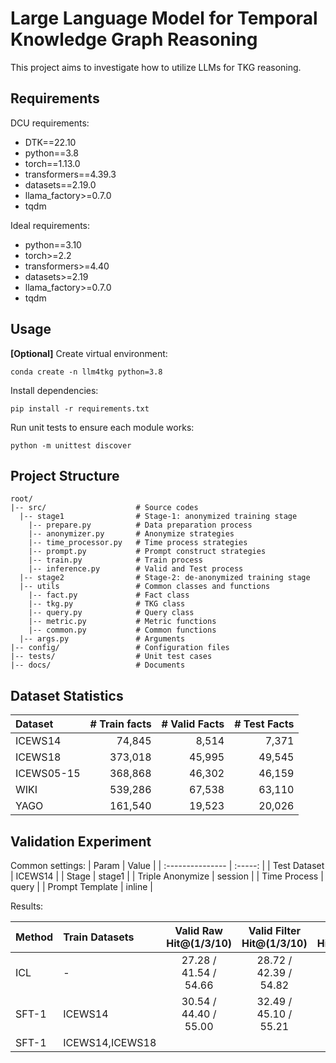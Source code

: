 # Large Language Model for Temporal Knowledge Graph Reasoning
This project aims to investigate how to utilize LLMs for TKG reasoning.

## Requirements
DCU requirements:
- DTK==22.10
- python==3.8
- torch==1.13.0
- transformers==4.39.3
- datasets==2.19.0
- llama_factory>=0.7.0
- tqdm

Ideal requirements:
- python==3.10
- torch>=2.2
- transformers>=4.40
- datasets>=2.19
- llama_factory>=0.7.0
- tqdm

## Usage
**[Optional]** Create virtual environment:  
```shell
conda create -n llm4tkg python=3.8
```

Install dependencies:  
```shell
pip install -r requirements.txt
```

Run unit tests to ensure each module works:
```shell
python -m unittest discover
```

## Project Structure
```
root/
|-- src/                    # Source codes
  |-- stage1                # Stage-1: anonymized training stage
    |-- prepare.py          # Data preparation process
    |-- anonymizer.py       # Anonymize strategies
    |-- time_processor.py   # Time process strategies
    |-- prompt.py           # Prompt construct strategies 
    |-- train.py            # Train process
    |-- inference.py        # Valid and Test process
  |-- stage2                # Stage-2: de-anonymized training stage
  |-- utils                 # Common classes and functions
    |-- fact.py             # Fact class
    |-- tkg.py              # TKG class
    |-- query.py            # Query class
    |-- metric.py           # Metric functions
    |-- common.py           # Common functions
  |-- args.py               # Arguments
|-- config/                 # Configuration files
|-- tests/                  # Unit test cases
|-- docs/                   # Documents
```

## Dataset Statistics
| Dataset    | # Train facts | # Valid Facts | # Test Facts |
| :--------- | ------------: | ------------: | -----------: |
| ICEWS14    |        74,845 |         8,514 |        7,371 |
| ICEWS18    |       373,018 |        45,995 |       49,545 |
| ICEWS05-15 |       368,868 |        46,302 |       46,159 |
| WIKI       |       539,286 |        67,538 |       63,110 |
| YAGO       |       161,540 |        19,523 |       20,026 |

## Validation Experiment

Common settings:
| Param            |  Value  |
| :--------------- | :-----: |
| Test Dataset     | ICEWS14 |
| Stage            | stage1  |
| Triple Anonymize | session |
| Time Process     |  query  |
| Prompt Template  | inline  |

Results:

| Method | Train Datasets  | Valid Raw Hit@(1/3/10) | Valid Filter Hit@(1/3/10) | Test Raw Hit@(1/3/10) | Test Filter Hit@(1/3/10) |
| :----- | :-------------- | :--------------------: | :-----------------------: | :-------------------: | :----------------------: |
| ICL    | -               | 27.28 / 41.54 / 54.66  |   28.72 / 42.39 / 54.82   | 28.04 / 40.95 / 53.47 |  28.90 / 41.43 / 53.67   |
| SFT-1  | ICEWS14         | 30.54 / 44.40 / 55.00  |   32.49 / 45.10 / 55.21   | 31.70 / 43.64 / 53.96 |  33.01 / 44.15 / 54.09   |
| SFT-1  | ICEWS14,ICEWS18 |                        |                           |                       |                          |

